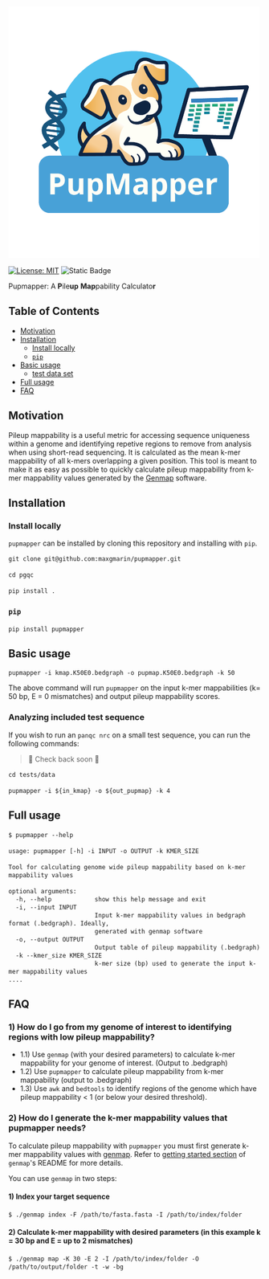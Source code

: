 <img width="500" src="https://github.com/maxgmarin/pupmapper/raw/main/Images/pupmapper.logo.png" alt="pupmapper logo">

[![License: MIT](https://img.shields.io/badge/License-MIT-yellow.svg)](https://opensource.org/licenses/MIT)
![Static Badge](https://img.shields.io/badge/language-Python_3-blue)
<!---[![Build Status]()]()
[![github release version]()]()
[![DOI]()]()
--->

Pupmapper: A **P**ile**up** **Map**pability Calculato**r** 

<!---
> TBD Reference
--->

[TOC]: #
## Table of Contents
- [Motivation](#motivation)
- [Installation](#installation)
  - [Install locally](#install-locally)
  - [`pip`](#pip)
- [Basic usage](#basic-usage)
  - [test data set](#analyzing-included-test-data-set)
- [Full usage](#full-usage)
- [FAQ](#FAQ)


## Motivation

Pileup mappability is a useful metric for accessing sequence uniqueness within a genome and identifying repetive regions to remove from analysis when using short-read sequencing. It is calculated as the mean k-mer mappability of all k-mers overlapping a given position. This tool is meant to make it as easy as possible to quickly calculate pileup mappability from k-mer mappability values generated by the [Genmap](https://github.com/cpockrandt/genmap) software.


## Installation
### Install locally
`pupmapper` can be installed by cloning this repository and installing with `pip`.

```
git clone git@github.com:maxgmarin/pupmapper.git

cd pgqc

pip install . 
```

### `pip`
```
pip install pupmapper
```

## Basic usage
```
pupmapper -i kmap.K50E0.bedgraph -o pupmap.K50E0.bedgraph -k 50
```
The above command will run `pupmapper` on the input k-mer mappabilities (k= 50 bp, E = 0 mismatches) and output pileup mappability scores. 


### Analyzing included test sequence

If you wish to run an `panqc nrc` on a small test sequence, you can run the following commands:
>🚧 Check back soon 🚧
```
cd tests/data

pupmapper -i ${in_kmap} -o ${out_pupmap} -k 4
```

## Full usage
```
$ pupmapper --help

usage: pupmapper [-h] -i INPUT -o OUTPUT -k KMER_SIZE

Tool for calculating genome wide pileup mappability based on k-mer mappability values

optional arguments:
  -h, --help            show this help message and exit
  -i, --input INPUT
                        Input k-mer mappability values in bedgraph format (.bedgraph). Ideally,
                        generated with genmap software
  -o, --output OUTPUT
                        Output table of pileup mappability (.bedgraph)
  -k --kmer_size KMER_SIZE
                        k-mer size (bp) used to generate the input k-mer mappability values
....
```




## FAQ

### 1) How do I go from my genome of interest to identifying regions with low pileup mappability?

- 1.1) Use `genmap` (with your desired parameters) to calculate k-mer mappability for your genome of interest. (Output to .bedgraph)
- 1.2) Use `pupmapper` to calculate pileup mappability from k-mer mappability (output to .bedgraph)
- 1.3) Use `awk` and `bedtools` to identify regions of the genome which have pileup mappability < 1 (or below your desired threshold).


### 2) How do I generate the k-mer mappability values that pupmapper needs?
To calculate pileup mappability with `pupmapper` you must first generate k-mer mappability values with [genmap](https://github.com/cpockrandt/genmap). Refer to [getting started section](https://github.com/cpockrandt/genmap?tab=readme-ov-file#getting-started) of `genmap`'s README for more details.

You can use `genmap` in two steps:
#### 1) Index your target sequence
```
$ ./genmap index -F /path/to/fasta.fasta -I /path/to/index/folder
```

#### 2) Calculate k-mer mappability with desired parameters (in this example k = 30 bp and E = up to 2 mismatches)
```
$ ./genmap map -K 30 -E 2 -I /path/to/index/folder -O /path/to/output/folder -t -w -bg
```






